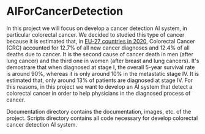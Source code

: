 # AIForCancerDetection
In this project  we will focus on develop a cancer detection AI system, in particular colorectal cancer. We decided to studied this type of cancer because it is estimated that, in [EU-27 countries in 2020](https://healthcare-quality.jrc.ec.europa.eu/ecicc), Colorectal Cancer (CRC) accounted for 12.7% of all new cancer diagnoses and 12.4% of all deaths due to cancer. It is the second cause of cancer death in men (after lung cancer) and the third one in women (after breast and lung cancers).  It's demostrare that when diagnosed at stage I, the overall 5-year survival rate is around 90%, whereas it is only around 10% in the metastatic stage IV. It is estimated that, only around 13% of patients are diagnosed at stage IV. For this reasons, in this project we want to develop an AI system that detect a colorectal cancer in order to help physicians in the diagnosed process of cancer.

Documentation directory contains the documentation, images, etc. of the project.
Scripts directory contains all code necessary for develop colorectal cancer detection AI system.
